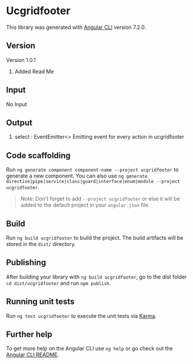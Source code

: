 # Ucgridfooter

This library was generated with [Angular CLI](https://github.com/angular/angular-cli) version 7.2.0.

## Version

Version 1.0.1
1. Added Read Me

## Input

No Input

## Output

1. select : EventEmitter<>
    Emitting event for every action in ucgridfooter

## Code scaffolding

Run `ng generate component component-name --project ucgridfooter` to generate a new component. You can also use `ng generate directive|pipe|service|class|guard|interface|enum|module --project ucgridfooter`.
> Note: Don't forget to add `--project ucgridfooter` or else it will be added to the default project in your `angular.json` file. 

## Build

Run `ng build ucgridfooter` to build the project. The build artifacts will be stored in the `dist/` directory.

## Publishing

After building your library with `ng build ucgridfooter`, go to the dist folder `cd dist/ucgridfooter` and run `npm publish`.

## Running unit tests

Run `ng test ucgridfooter` to execute the unit tests via [Karma](https://karma-runner.github.io).

## Further help

To get more help on the Angular CLI use `ng help` or go check out the [Angular CLI README](https://github.com/angular/angular-cli/blob/master/README.md).
